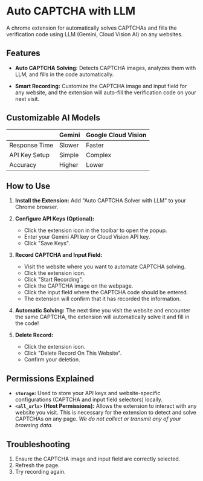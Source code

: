 # Auto CAPTCHA with LLM

A chrome extension for automatically solves CAPTCHAs and fills the verification code using LLM (Gemini, Cloud Vision AI) on any websites.

## Features

*   **Auto CAPTCHA Solving:** Detects CAPTCHA images, analyzes them with LLM, and fills in the code automatically.

*   **Smart Recording:** Customize the CAPTCHA image and input field for any website, and the extension will auto-fill the verification code on your next visit.

## Customizable AI Models

|               | Gemini                              | Google Cloud Vision               |
|----------------------|-------------------------------------|------------------------------------|
| Response Time        | Slower    | Faster      |
| API Key Setup        | Simple  | Complex   |
| Accuracy             | Higher    | Lower       |

## How to Use

1.  **Install the Extension:** Add "Auto CAPTCHA Solver with LLM" to your Chrome browser.

2.  **Configure API Keys (Optional):**
    *   Click the extension icon in the toolbar to open the popup.
    *   Enter your Gemini API key or Cloud Vision API key.
    *   Click "Save Keys".

3.  **Record CAPTCHA and Input Field:**
    *   Visit the website where you want to automate CAPTCHA solving.
    *   Click the extension icon.
    *   Click "Start Recording".
    *   Click the CAPTCHA image on the webpage.
    *   Click the input field where the CAPTCHA code should be entered.
    *   The extension will confirm that it has recorded the information.

4.  **Automatic Solving:** The next time you visit the website and encounter the same CAPTCHA, the extension will automatically solve it and fill in the code!

5.  **Delete Record:**
    *   Click the extension icon.
    *   Click "Delete Record On This Website".
    *   Confirm your deletion.

## Permissions Explained

*   **`storage`:** Used to store your API keys and website-specific configurations (CAPTCHA and input field selectors) locally.
*   **`<all_urls>` (Host Permissions):** Allows the extension to interact with any website you visit. This is necessary for the extension to detect and solve CAPTCHAs on any page. *We do not collect or transmit any of your browsing data.*

## Troubleshooting
1. Ensure the CAPTCHA image and input field are correctly selected.
2. Refresh the page.
3. Try recording again.
